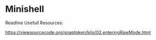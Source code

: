 # Minishell

Readline Usefull Resources:

https://viewsourcecode.org/snaptoken/kilo/02.enteringRawMode.html
